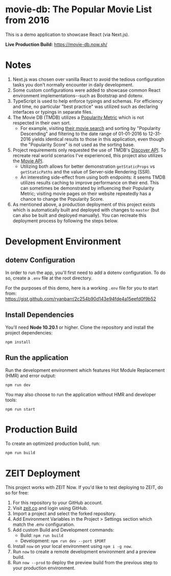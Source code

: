 # movie-db: The Popular Movie List from 2016
This is a demo application to showcase React (via Next.js).

**Live Production Build:** https://movie-db.now.sh/

# Notes
1. Next.js was chosen over vanilla React to avoid the tedious configuration tasks you don't normally encounter in daily development.
1. Some custom configurations were added to showcase common React environment implementations--such as Bootstrap and dotenv.
1. TypeScript is used to help enforce typings and schemas. For efficiency and time, no particular "best practice" was utilized such as declaring interfaces or typings in separate files.
1. The Movie DB (TMDB) utilizes a [Popularity Metric](https://developers.themoviedb.org/3/getting-started/popularity) which is not respected in their own sort.
    * For example, visiting [their movie search](https://www.themoviedb.org/movie) and sorting by "Popularity Descending" and filtering to the date range of 01-01-2016 to 12-31-2016 yields identical results to those in this application, even though the "Popularity Score" is not used as the sorting base.
1. Project requirements only requested the use of TMDB's [Discover API](https://developers.themoviedb.org/3/discover/movie-discover). To recreate real world scenarios I've experienced, this project also utilizes the [Movie API](https://developers.themoviedb.org/3/movies/get-movie-details).
    * Utilizing both allows for better demonstration `getStaticProps` vs `getStaticPaths` and the value of Server-side Rendering (SSR).
    * An interesting side-effect from using both endpoints: it seems TMDB utilizes results caching to improve performance on their end. This can sometimes be demonstrated by influencing their Popularity Metric; visiting movie pages on their website repeatedly has a chance to change the Popularity Score.
1. As mentioned above, a production deployment of this project exists which is automatically built and deployed with changes to `master` (but can also be built and deployed manually). You can recreate this deployment process by following the steps below.

# Development Environment

## dotenv Configuration
In order to run the app, you'll first need to add a dotenv configuration. To do so, create a `.env` file at the root directory.

For the purposes of this demo, here is a working `.env` file for you to start from: https://gist.github.com/ryanbarr/2c254b90d143e94fde4a15eefd0f9b52

## Install Dependencies
You'll need **Node 10.20.1** or higher. Clone the repository and install the project dependencies:

```npm install```

## Run the application
Run the development environment which features Hot Module Replacement (HMR) and error output:

```npm run dev```

You may also choose to run the application without HMR and developer tools:

```npm run start```

# Production Build
To create an optimized production build, run:

```npm run build```

# ZEIT Deployment
This project works with ZEIT Now. If you'd like to test deploying to ZEIT, do so for free:

1. For this repository to your GitHub account.
1. Visit [zeit.co](https://zeit.co/) and login using GitHub.
1. Import a project and select the forked repository.
1. Add Environment Variables in the Project > Settings section which match the .env configuration.
1. Add custom Build and Development commands:
    * Build: `npm run build`
    * Development: `npm run dev --port $PORT`
1. Install `now` on your local environment using `npm i -g now`.
1. Run `now` to create a remote development environment and a preview build.
1. Run `now --prod` to deploy the preview build from the previous step to your production environment.